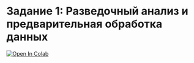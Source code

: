 # Задание 1: Разведочный анализ и предварительная обработка данных

[![Open In Colab](https://colab.research.google.com/assets/colab-badge.svg)](https://github.com/Tvorozh0k/ssu-ml-course/blob/main/1_exploratory_data_analysis_and_preprocessing/ML_Penguins.ipynb)
